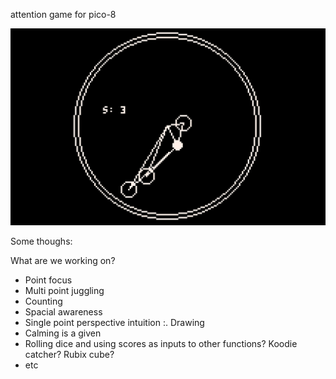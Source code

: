 attention game for pico-8

![attention game for pico-8](https://github.com/akeilzar/point_study_pico-8_game_october_18_2025/blob/main/Screen%20Shot%202025-10-18%20at%202.59.56%20PM.png?raw=true)

Some thoughs:

What are we working on?

* Point focus
* Multi point juggling
* Counting
* Spacial awareness
* Single point perspective intuition :. Drawing
* Calming is a given
* Rolling dice and using scores as inputs to other functions? Koodie catcher? Rubix cube?
* etc
